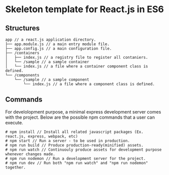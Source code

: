 # Skeleton template for React.js in ES6

## Structures
```
app // a react.js application directory.
├── app.module.js // a main entry module file.
├── app.config.js // a main configuration file.
├── /containers
│   ├── index.js // a registry file to register all contaniers.
│   └── /sample // a sample container
│	└── index.js // a file where a container component class is defined.
└── /components
    └── /sample // a sample component
        └── index.js // a file where a component class is defined.
```

## Commands
For develolopment purpose, a minimal express development server comes with the project. Below are the possible npm commands that a user can execute.
```
# npm install // Install all related javascript packages (Ex. react.js, express, webpack, etc)
# npm start // Run a server - to be used in production.
# npm run build // Produce production-ready(minified) assets.
# npm run watch // Continuouly produce assets for development purpose whenever changes made.
# npm run nodemon // Run a development server for the project.
# npm run dev // Run both "npm run watch" and "npm run nodemon" together.
```
